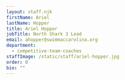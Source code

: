 ```yaml
---
layout: staff.njk
firstName: Ariel
lastName: Hopper
title: Ariel Hopper
jobTitle: North Shark 3 Lead
email: ahopper@swimmaccarolina.org
department:
  - competitive-team-coaches
staffImage: /static/staff/ariel-hopper.jpg
order: 0
bio: ""
---
```

